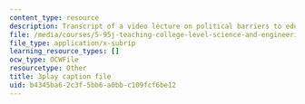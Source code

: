 ```yaml
---
content_type: resource
description: Transcript of a video lecture on political barriers to educational change.
file: /media/courses/5-95j-teaching-college-level-science-and-engineering-spring-2009/b4345ba62c3f5bb6a0bbc109fcf6be12_PaYY0e9eE2A.vtt
file_type: application/x-subrip
learning_resource_types: []
ocw_type: OCWFile
resourcetype: Other
title: 3play caption file
uid: b4345ba6-2c3f-5bb6-a0bb-c109fcf6be12
---
```


